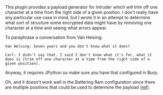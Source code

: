 This plugin provides a payload generator for Intruder which will trim off one character at a time from the right side of a given position.  I don't really have any particular use case in mind, but I wrote it in an attempt to determine what sort of structure some encrypted data might have by removing one character at a time and seeing what errors appear.

To paraphrase a conversation from Van Helsing:
```
Van Helsing: Seven years and you don't know what it does?

Carl: I didn't say that. I said I don't know what it's for, what it does is [trim off one character at a time from the right side of a given position].
```

Anyway, it requires JPython so make sure you have that configured in Burp.

Oh, and it doesn't work well in the Battering Ram configuration since there are multiple positions that could be used to determine the payload ([ref](https://github.com/PortSwigger/burp-extender-api/blob/master/src/main/java/burp/IIntruderPayloadGenerator.java#L34-L37)).
